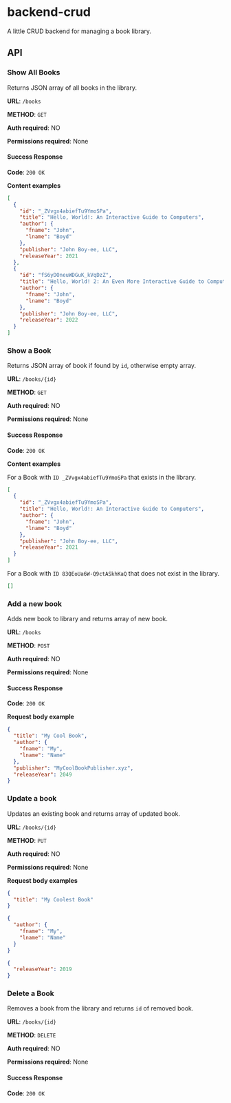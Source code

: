 # backend-crud

A little CRUD backend for managing a book library.

## API

### Show All Books

Returns JSON array of all books in the library.

**URL**: `/books`

**METHOD**: `GET`

**Auth required**: NO

**Permissions required**: None

#### Success Response

**Code**: `200 OK`

**Content examples**

```json
[
  {
    "id": "_ZVvgx4abiefTu9YmoSPa",
    "title": "Hello, World!: An Interactive Guide to Computers",
    "author": {
      "fname": "John",
      "lname": "Boyd"
    },
    "publisher": "John Boy-ee, LLC",
    "releaseYear": 2021
  },
  {
    "id": "fS6yDOneuWDGuK_kVqDzZ",
    "title": "Hello, World! 2: An Even More Interactive Guide to Computers",
    "author": {
      "fname": "John",
      "lname": "Boyd"
    },
    "publisher": "John Boy-ee, LLC",
    "releaseYear": 2022
  }
]
```

### Show a Book

Returns JSON array of book if found by `id`, otherwise empty array.

**URL**: `/books/{id}`

**METHOD**: `GET`

**Auth required**: NO

**Permissions required**: None

#### Success Response

**Code**: `200 OK`

**Content examples**

For a Book with `ID _ZVvgx4abiefTu9YmoSPa` that exists in the library.

```json
[
  {
    "id": "_ZVvgx4abiefTu9YmoSPa",
    "title": "Hello, World!: An Interactive Guide to Computers",
    "author": {
      "fname": "John",
      "lname": "Boyd"
    },
    "publisher": "John Boy-ee, LLC",
    "releaseYear": 2021
  }
]
```

For a Book with `ID 83QEoUa6W-Q9ctASkhKaQ` that does not exist in the library.

```json
[]
```

### Add a new book

Adds new book to library and returns array of new book.

**URL**: `/books`

**METHOD**: `POST`

**Auth required**: NO

**Permissions required**: None

#### Success Response

**Code**: `200 OK`

**Request body example**

```json
{
  "title": "My Cool Book",
  "author": {
    "fname": "My",
    "lname": "Name"
  },
  "publisher": "MyCoolBookPublisher.xyz",
  "releaseYear": 2049
}
```

### Update a book

Updates an existing book and returns array of updated book.

**URL**: `/books/{id}`

**METHOD**: `PUT`

**Auth required**: NO

**Permissions required**: None

**Request body examples**

```json
{
  "title": "My Coolest Book"
}
```

```json
{
  "author": {
    "fname": "My",
    "lname": "Name"
  }
}
```

```json
{
  "releaseYear": 2019
}
```

### Delete a Book

Removes a book from the library and returns `id` of removed book.

**URL**: `/books/{id}`

**METHOD**: `DELETE`

**Auth required**: NO

**Permissions required**: None

#### Success Response

**Code**: `200 OK`
